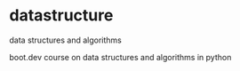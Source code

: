 # datastructure

data structures and algorithms

boot.dev course on data structures and algorithms in python
